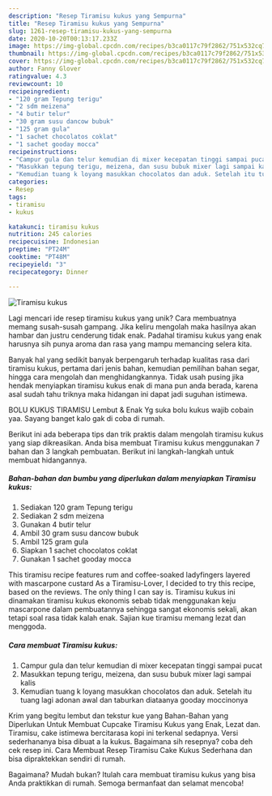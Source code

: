 ```yaml
---
description: "Resep Tiramisu kukus yang Sempurna"
title: "Resep Tiramisu kukus yang Sempurna"
slug: 1261-resep-tiramisu-kukus-yang-sempurna
date: 2020-10-20T00:13:17.233Z
image: https://img-global.cpcdn.com/recipes/b3ca0117c79f2862/751x532cq70/tiramisu-kukus-foto-resep-utama.jpg
thumbnail: https://img-global.cpcdn.com/recipes/b3ca0117c79f2862/751x532cq70/tiramisu-kukus-foto-resep-utama.jpg
cover: https://img-global.cpcdn.com/recipes/b3ca0117c79f2862/751x532cq70/tiramisu-kukus-foto-resep-utama.jpg
author: Fanny Glover
ratingvalue: 4.3
reviewcount: 10
recipeingredient:
- "120 gram Tepung terigu"
- "2 sdm meizena"
- "4 butir telur"
- "30 gram susu dancow bubuk"
- "125 gram gula"
- "1 sachet chocolatos coklat"
- "1 sachet gooday mocca"
recipeinstructions:
- "Campur gula dan telur kemudian di mixer kecepatan tinggi sampai pucat"
- "Masukkan tepung terigu, meizena, dan susu bubuk mixer lagi sampai kalis"
- "Kemudian tuang k loyang masukkan chocolatos dan aduk. Setelah itu tuang lagi adonan awal dan taburkan diataanya gooday moccinonya"
categories:
- Resep
tags:
- tiramisu
- kukus

katakunci: tiramisu kukus 
nutrition: 245 calories
recipecuisine: Indonesian
preptime: "PT24M"
cooktime: "PT48M"
recipeyield: "3"
recipecategory: Dinner

---
```



![Tiramisu kukus](https://img-global.cpcdn.com/recipes/b3ca0117c79f2862/751x532cq70/tiramisu-kukus-foto-resep-utama.jpg)

Lagi mencari ide resep tiramisu kukus yang unik? Cara membuatnya memang susah-susah gampang. Jika keliru mengolah maka hasilnya akan hambar dan justru cenderung tidak enak. Padahal tiramisu kukus yang enak harusnya sih punya aroma dan rasa yang mampu memancing selera kita.

Banyak hal yang sedikit banyak berpengaruh terhadap kualitas rasa dari tiramisu kukus, pertama dari jenis bahan, kemudian pemilihan bahan segar, hingga cara mengolah dan menghidangkannya. Tidak usah pusing jika hendak menyiapkan tiramisu kukus enak di mana pun anda berada, karena asal sudah tahu triknya maka hidangan ini dapat jadi suguhan istimewa.

BOLU KUKUS TIRAMISU Lembut &amp; Enak Yg suka bolu kukus wajib cobain yaa. Sayang banget kalo gak di coba di rumah.


Berikut ini ada beberapa tips dan trik praktis dalam mengolah tiramisu kukus yang siap dikreasikan. Anda bisa membuat Tiramisu kukus menggunakan 7 bahan dan 3 langkah pembuatan. Berikut ini langkah-langkah untuk membuat hidangannya.

<!--inarticleads1-->

##### Bahan-bahan dan bumbu yang diperlukan dalam menyiapkan Tiramisu kukus:

1. Sediakan 120 gram Tepung terigu
1. Sediakan 2 sdm meizena
1. Gunakan 4 butir telur
1. Ambil 30 gram susu dancow bubuk
1. Ambil 125 gram gula
1. Siapkan 1 sachet chocolatos coklat
1. Gunakan 1 sachet gooday mocca


This tiramisu recipe features rum and coffee-soaked ladyfingers layered with mascarpone custard As a Tiramisu-Lover, I decided to try this recipe, based on the reviews. The only thing I can say is. Tiramisu kukus ini dinamakan tiramisu kukus ekonomis sebab tidak menggunakan keju mascarpone dalam pembuatannya sehingga sangat ekonomis sekali, akan tetapi soal rasa tidak kalah enak. Sajian kue tiramisu memang lezat dan menggoda. 

<!--inarticleads2-->

##### Cara membuat Tiramisu kukus:

1. Campur gula dan telur kemudian di mixer kecepatan tinggi sampai pucat
1. Masukkan tepung terigu, meizena, dan susu bubuk mixer lagi sampai kalis
1. Kemudian tuang k loyang masukkan chocolatos dan aduk. Setelah itu tuang lagi adonan awal dan taburkan diataanya gooday moccinonya


Krim yang begitu lembut dan tekstur kue yang Bahan-Bahan yang Diperlukan Untuk Membuat Cupcake Tiramisu Kukus yang Enak, Lezat dan. Tiramisu, cake istimewa bercitarasa kopi ini terkenal sedapnya. Versi sederhananya bisa dibuat a la kukus. Bagaimana sih resepnya? coba deh cek resep ini. Cara Membuat Resep Tiramisu Cake Kukus Sederhana dan bisa dipraktekkan sendiri di rumah. 

Bagaimana? Mudah bukan? Itulah cara membuat tiramisu kukus yang bisa Anda praktikkan di rumah. Semoga bermanfaat dan selamat mencoba!
